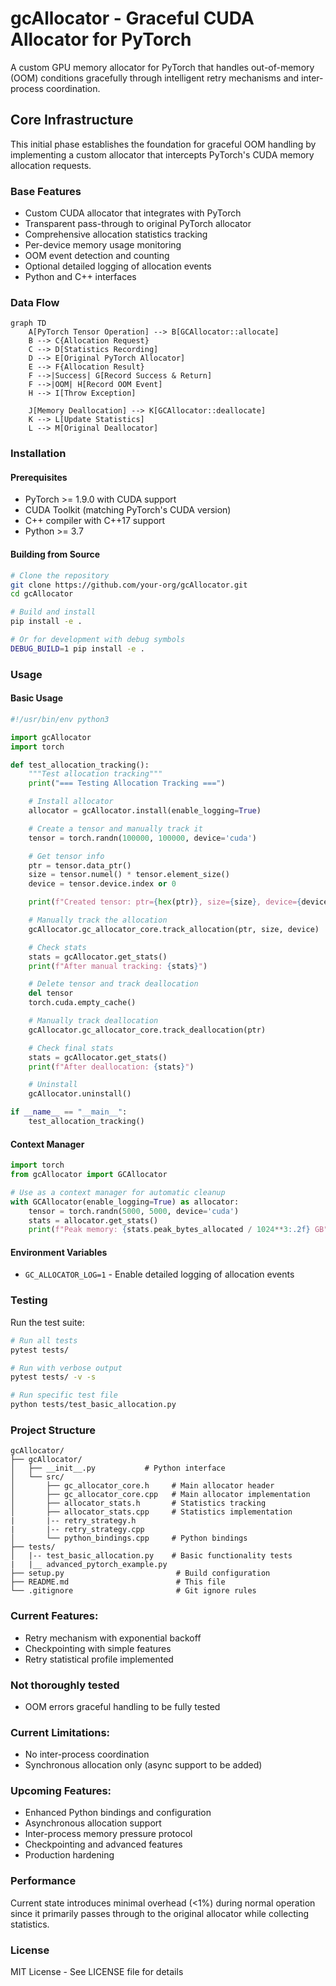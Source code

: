 # gcAllocator - Graceful CUDA Allocator for PyTorch

A custom GPU memory allocator for PyTorch that handles out-of-memory (OOM) conditions gracefully through intelligent retry mechanisms and inter-process coordination.

## Core Infrastructure

This initial phase establishes the foundation for graceful OOM handling by implementing a custom allocator that intercepts PyTorch's CUDA memory allocation requests.

### Base Features

-  Custom CUDA allocator that integrates with PyTorch
-  Transparent pass-through to original PyTorch allocator
-  Comprehensive allocation statistics tracking
-  Per-device memory usage monitoring
-  OOM event detection and counting
-  Optional detailed logging of allocation events
-  Python and C++ interfaces

### Data Flow

```mermaid
graph TD
    A[PyTorch Tensor Operation] --> B[GCAllocator::allocate]
    B --> C{Allocation Request}
    C --> D[Statistics Recording]
    D --> E[Original PyTorch Allocator]
    E --> F{Allocation Result}
    F -->|Success| G[Record Success & Return]
    F -->|OOM| H[Record OOM Event]
    H --> I[Throw Exception]
    
    J[Memory Deallocation] --> K[GCAllocator::deallocate]
    K --> L[Update Statistics]
    L --> M[Original Deallocator]
```

### Installation

#### Prerequisites

- PyTorch >= 1.9.0 with CUDA support
- CUDA Toolkit (matching PyTorch's CUDA version)
- C++ compiler with C++17 support
- Python >= 3.7

#### Building from Source

```bash
# Clone the repository
git clone https://github.com/your-org/gcAllocator.git
cd gcAllocator

# Build and install
pip install -e .

# Or for development with debug symbols
DEBUG_BUILD=1 pip install -e .
```

### Usage

#### Basic Usage

```python
#!/usr/bin/env python3

import gcAllocator
import torch

def test_allocation_tracking():
    """Test allocation tracking"""
    print("=== Testing Allocation Tracking ===")

    # Install allocator
    allocator = gcAllocator.install(enable_logging=True)

    # Create a tensor and manually track it
    tensor = torch.randn(100000, 100000, device='cuda')

    # Get tensor info
    ptr = tensor.data_ptr()
    size = tensor.numel() * tensor.element_size()
    device = tensor.device.index or 0

    print(f"Created tensor: ptr={hex(ptr)}, size={size}, device={device}")

    # Manually track the allocation
    gcAllocator.gc_allocator_core.track_allocation(ptr, size, device)

    # Check stats
    stats = gcAllocator.get_stats()
    print(f"After manual tracking: {stats}")

    # Delete tensor and track deallocation
    del tensor
    torch.cuda.empty_cache()

    # Manually track deallocation
    gcAllocator.gc_allocator_core.track_deallocation(ptr)

    # Check final stats
    stats = gcAllocator.get_stats()
    print(f"After deallocation: {stats}")

    # Uninstall
    gcAllocator.uninstall()

if __name__ == "__main__":
    test_allocation_tracking()
```

#### Context Manager

```python
import torch
from gcAllocator import GCAllocator

# Use as a context manager for automatic cleanup
with GCAllocator(enable_logging=True) as allocator:
    tensor = torch.randn(5000, 5000, device='cuda')
    stats = allocator.get_stats()
    print(f"Peak memory: {stats.peak_bytes_allocated / 1024**3:.2f} GB")
```

#### Environment Variables

- `GC_ALLOCATOR_LOG=1` - Enable detailed logging of allocation events

### Testing

Run the test suite:

```bash
# Run all tests
pytest tests/

# Run with verbose output
pytest tests/ -v -s

# Run specific test file
python tests/test_basic_allocation.py
```

### Project Structure

```
gcAllocator/
├── gcAllocator/
│   ├── __init__.py           # Python interface
│   └── src/
│       ├── gc_allocator_core.h     # Main allocator header
│       ├── gc_allocator_core.cpp   # Main allocator implementation
│       ├── allocator_stats.h       # Statistics tracking
│       ├── allocator_stats.cpp     # Statistics implementation
|       |-- retry_strategy.h
|       |-- retry_strategy.cpp
│       └── python_bindings.cpp     # Python bindings
├── tests/
│   |-- test_basic_allocation.py    # Basic functionality tests
|   |__ advanced_pytorch_example.py  
├── setup.py                         # Build configuration
├── README.md                        # This file
└── .gitignore                       # Git ignore rules
```

### Current Features:
- Retry mechanism with exponential backoff
- Checkpointing with simple features
- Retry statistical profile implemented

### Not thoroughly tested
- OOM errors graceful handling to be fully tested
  
### Current Limitations:

- No inter-process coordination 
- Synchronous allocation only (async support to be added)

### Upcoming Features:

- Enhanced Python bindings and configuration
- Asynchronous allocation support
- Inter-process memory pressure protocol
- Checkpointing and advanced features
- Production hardening

### Performance

Current state introduces minimal overhead (<1%) during normal operation since it primarily passes through to the original allocator while collecting statistics.

### License

MIT License - See LICENSE file for details

```
